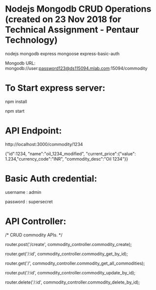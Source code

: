 # Nodejs Mongodb CRUD Operations (created on 23 Nov 2018 for Technical Assignment - Pentaur Technology)
nodejs mongodb express mongoose express-basic-auth

Mongodb URL: mongodb://user:password123@ds115094.mlab.com:15094/commodity

# To Start express server:
npm install

npm start

# API Endpoint:
http://localhost:3000/commodity/1234 

{"id":1234,
"name":"oil_1234_modified",
"current_price":{"value": 1.234,"currency_code":"INR",
"commodity_desc":"Oil 1234"}}

# Basic Auth credential:
username : admin

password : supersecret


# API Controller: 
/* CRUD commodity APIs. */

router.post('/create', commodity_controller.commodity_create);

router.get('/:id', commodity_controller.commodity_get_by_id);

router.get('/', commodity_controller.commodity_get_all_commodities);

router.put('/:id', commodity_controller.commodity_update_by_id);

router.delete('/:id', commodity_controller.commodity_delete_by_id);
